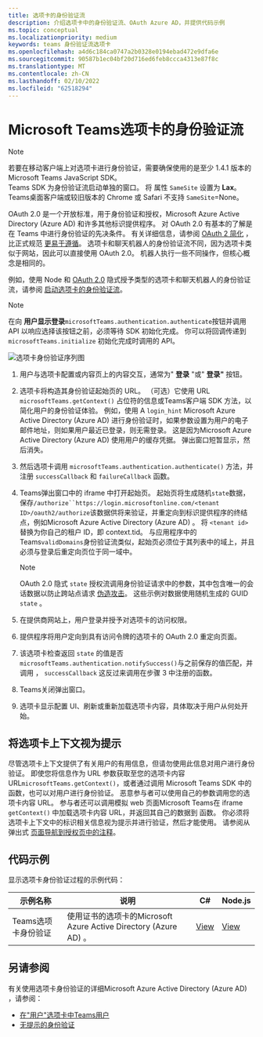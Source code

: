 ```yaml
---
title: 选项卡的身份验证流
description: 介绍选项卡中的身份验证流、OAuth Azure AD，并提供代码示例
ms.topic: conceptual
ms.localizationpriority: medium
keywords: teams 身份验证流选项卡
ms.openlocfilehash: a4d6c184ca0747a2b0328e0194ebad472e9dfa6e
ms.sourcegitcommit: 90587b1ec04bf20d716ed6feb8ccca4313e87f8c
ms.translationtype: MT
ms.contentlocale: zh-CN
ms.lasthandoff: 02/10/2022
ms.locfileid: "62518294"
---
```

# <a name="microsoft-teams-authentication-flow-for-tabs"></a>Microsoft Teams选项卡的身份验证流

> [!NOTE]
> 若要在移动客户端上对选项卡进行身份验证，需要确保使用的是至少 1.4.1 版本的 Microsoft Teams JavaScript SDK。  
> Teams SDK 为身份验证流启动单独的窗口。 将 属性 `SameSite` 设置为 **Lax**。 Teams桌面客户端或较旧版本的 Chrome 或 Safari 不支持 `SameSite`=None。

OAuth 2.0 是一个开放标准，用于身份验证和授权，Microsoft Azure Active Directory (Azure AD) 和许多其他标识提供程序。 对 OAuth 2.0 有基本的了解是在 Teams 中进行身份验证的先决条件。 有关详细信息，请参阅 [OAuth 2 简化](https://aaronparecki.com/oauth-2-simplified/) ，比正式规范 [更易于遵循](https://oauth.net/2/)。 选项卡和聊天机器人的身份验证流不同，因为选项卡类似于网站，因此可以直接使用 OAuth 2.0。 机器人执行一些不同操作，但核心概念是相同的。

例如，使用 Node 和 [OAuth 2.0](https://oauth.net/2/grant-types/implicit/) 隐式授予类型的选项卡和聊天机器人的身份验证流，请参阅 [启动选项卡的身份验证流](~/tabs/how-to/authentication/auth-tab-aad.md#initiate-authentication-flow)。

> [!NOTE]
> 在向 **用户显示登录**`microsoftTeams.authentication.authenticate`按钮并调用 API 以响应选择该按钮之前，必须等待 SDK 初始化完成。 你可以将回调传递到 `microsoftTeams.initialize` 初始化完成时调用的 API。

![选项卡身份验证序列图](~/assets/images/authentication/tab_auth_sequence_diagram.png)

1. 用户与选项卡配置或内容页上的内容交互，通常为" **登录** "或" **登录"** 按钮。
2. 选项卡将构造其身份验证起始页的 URL。 （可选）它使用 URL `microsoftTeams.getContext()` 占位符的信息或Teams客户端 SDK 方法，以简化用户的身份验证体验。 例如，使用 A `login_hint` Microsoft Azure Active Directory (Azure AD) 进行身份验证时，如果参数设置为用户的电子邮件地址，则如果用户最近已登录，则无需登录。 这是因为Microsoft Azure Active Directory (Azure AD) 使用用户的缓存凭据。 弹出窗口短暂显示，然后消失。
3. 然后选项卡调用 `microsoftTeams.authentication.authenticate()` 方法，并注册 `successCallback` 和 `failureCallback` 函数。
4. Teams弹出窗口中的 iframe 中打开起始页。 起始页将生成随机`state`数据，保存`/authorize``https://login.microsoftonline.com/<tenant ID>/oauth2/authorize`该数据供将来验证，并重定向到标识提供程序的终结点，例如Microsoft Azure Active Directory (Azure AD) 。 将 `<tenant id>` 替换为你自己的租户 ID，即 context.tid。
与应用程序中的Teams`validDomains`身份验证流类似，起始页必须位于其列表中的域上，并且必须与登录后重定向页位于同一域中。

    > [!NOTE]
    > OAuth 2.0 隐式 `state` 授权流调用身份验证请求中的参数，其中包含唯一的会话数据以防止跨站点请求 [伪造攻击](https://en.wikipedia.org/wiki/Cross-site_request_forgery)。 这些示例对数据使用随机生成的 GUID `state` 。

5. 在提供商网站上，用户登录并授予对选项卡的访问权限。
6. 提供程序将用户定向到具有访问令牌的选项卡的 OAuth 2.0 重定向页面。
7. 该选项卡检查返回 `state` 的值是否 `microsoftTeams.authentication.notifySuccess()`与之前保存的值匹配，并调用 ， `successCallback` 这反过来调用在步骤 3 中注册的函数。
8. Teams关闭弹出窗口。
9. 选项卡显示配置 UI、刷新或重新加载选项卡内容，具体取决于用户从何处开始。

## <a name="treat-tab-context-as-hints"></a>将选项卡上下文视为提示

尽管选项卡上下文提供了有关用户的有用信息，但请勿使用此信息对用户进行身份验证。 即使您将信息作为 URL 参数获取至您的选项卡内容 URL`microsoftTeams.getContext()`，或者通过调用 Microsoft Teams SDK 中的 函数，也可以对用户进行身份验证。 恶意参与者可以使用自己的参数调用您的选项卡内容 URL。 参与者还可以调用模拟 web 页面Microsoft Teams在 iframe `getContext()` 中加载选项卡内容 URL，并返回其自己的数据到 函数。 你必须将选项卡上下文中的标识相关信息视为提示并进行验证，然后才能使用。 请参阅从弹出式 [页面导航到授权页中的注释](~/tabs/how-to/authentication/auth-tab-aad.md#navigate-to-the-authorization-page-from-your-pop-up-page)。

## <a name="code-sample"></a>代码示例

显示选项卡身份验证过程的示例代码：

| **示例名称** | **说明** | **C#** | **Node.js** |
|-----------------|-----------------|-------------|------------|
| Teams选项卡身份验证 | 使用证书的选项卡的Microsoft Azure Active Directory (Azure AD) 。 | [View](https://github.com/OfficeDev/Microsoft-Teams-Samples/tree/main/samples/app-complete-sample/csharp) | [View](https://github.com/OfficeDev/Microsoft-Teams-Samples/tree/main/samples/app-complete-sample/nodejs) |

## <a name="see-also"></a>另请参阅

有关使用选项卡身份验证的详细Microsoft Azure Active Directory (Azure AD) ，请参阅：

* [在"用户"选项卡中Teams用户](~/tabs/how-to/authentication/auth-tab-AAD.md)
* [无提示的身份验证](~/tabs/how-to/authentication/auth-silent-AAD.md)
